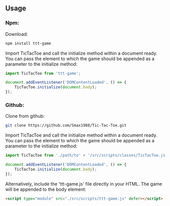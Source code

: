 ## Usage

### Npm:

Download:

```bash
npm install ttt-game
```

Import TicTacToe and call the initialize method within a document ready.
You can pass the element to which the game should be appended as a parameter to the initialize method:
```javascript
import TicTacToe from 'ttt-game';

document.addEventListener('DOMContentLoaded', () => {
    TicTacToe.initialize(document.body);
});
```

### Github:

Clone from github:
```bash
git clone https://github.com/Smax1988/Tic-Tac-Toe.git
```

Import TicTacToe and call the initialize method within a document ready. 
You can pass the element to which the game should be appended as a parameter to the initialize method:
```javascript
import TicTacToe from './path/to' + '/src/scripts/classes/TicTacToe.js';

document.addEventListener('DOMContentLoaded', () => {
    TicTacToe.initialize(document.body);
});
```

Alternatively, include the 'ttt-game.js' file directly in your HTML. 
The game will be appended to the body element:
```html
<script type="module" src="./src/scripts/ttt-game.js" defer></script>
```
